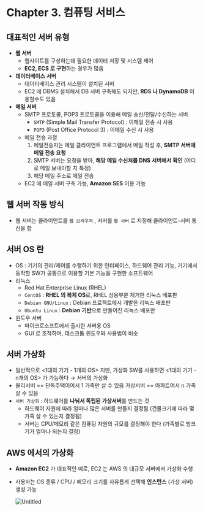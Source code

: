 # Chapter 3. 컴퓨팅 서비스
## 대표적인 서버 유형

- **웹 서버**
    - 웹사이트를 구성하는데 필요한 데이터 저장 및 시스템 제어
    - **EC2, ECS 로 구현**하는 경우가 많음
- **데이터베이스 서버**
    - 데이터베이스 관리 시스템이 설치된 서버
    - EC2 에 DBMS 설치해서 DB 서버 구축해도 되지만, **RDS 나 DynamoDB** 이용할수도 있음
- **메일 서버**
    - SMTP 프로토콜, POP3 프로토콜을 이용해 메일 송신/전달/수신하는 서버
        - `SMTP` (Simple Mail Transfer Protocol) : 이메일 전송 시 사용
        - `POP3` (Post Office Protocol 3) : 이메일 수신 시 사용
    - 메일 전송 과정
        1. 메일전송자는 메일 클라이언트 프로그램에서 메일 작성 후, **SMTP 서버에 메일 전송 요청**
        2. SMTP 서버는 요청을 받아, **해당 메일 수신처를 DNS 서버에서 확인** (어디로 메일 보내야할 지 특정)
        3. 해당 메일 주소로 메일 전송
    - EC2 에 메일 서버 구축 가능, **Amazon SES** 이용 가능

## 웹 서버 작동 방식

- 웹 서버는 클라이언트를 `웹 브라우저` , 서버를 `웹 서버` 로 지정해 클라이언트-서버 통신을 함

## 서버 OS 란

- OS : 기기의 관리/제어를 수행하기 위한 인터페이스, 하드웨어 관리 기능, 기기에서 동작할 SW가 공통으로 이용할 기본 기능을 구현한 소프트웨어
- 리눅스
    - Red Hat Enterprise Linux (RHEL)
    - `CentOS` : **RHEL 의 복제 OS**로, RHEL 상용부분 제거한 리눅스 배포판
    - `Debian GNU/Linux` : Debian 프로젝트에서 개발한 리눅스 배포판
    - `Ubuntu Linux` : **Debian 기반**으로 만들어진 리눅스 배포판
- 윈도우 서버
    - 마이크로소프트에서 출시한 서버용 OS
    - GUI 로 조작하며, 데스크톱 윈도우와 사용법이 비슷

## 서버 가상화

- 일반적으로 <1대의 기기 - 1개의 OS> 지만, 가상화 SW를 사용하면 <1대의 기기 - n개의 OS> 가 가능하다
→ 서버의 가상화
- 물리서버 == 단독주택이어서 1 가족만 살 수 있음
가상서버 == 아파트여서 n 가족 살 수 있음
- `서버 가상화` : 하드웨어를 **나눠서 독립된 가상서버**를 만드는 것
    - 하드웨어 자원에 따라 얼마나 많은 서버를 만들지 결정됨 (건물크기에 따라 몇 가족 살 수 있는지 결정됨)
    - 서버는 CPU/메모리 같은 컴퓨팅 자원의 규모를 결정해야 한다 (가족별로 방크기가 얼마나 되는지 결정)

## AWS 에서의 가상화

- **Amazon EC2** 가 대표적인 예로, EC2 는 AWS 의 대규모 서버에서 가상화 수행
- 사용자는 OS 종류 / CPU / 메모리 크기를 자유롭게 선택해 **인스턴스** (가상 서버) 생성 가능
    
    ![Untitled](https://file.notion.so/f/f/3db2c1d3-d28f-483a-adc8-ee8abc696878/0f1da81f-d1ab-4783-8e6e-5636ded68de2/Untitled.jpeg?id=a8b1a1ab-e9d8-4d11-ba57-7d9c1763ae68&table=block&spaceId=3db2c1d3-d28f-483a-adc8-ee8abc696878&expirationTimestamp=1695823200000&signature=T5lQCIUHBwJGLH31lLrh8-AGNWGn9QxFj5MDSKq45Qo&downloadName=Untitled.jpeg)
